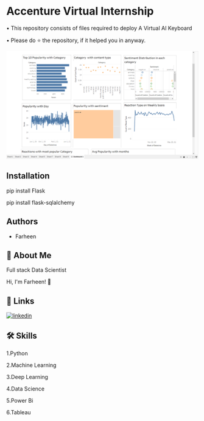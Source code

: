 
# Accenture Virtual Internship

• This repository consists of files required to deploy A Virtual AI Keyboard

• Please do ⭐ the repository, if it helped you in anyway.


![Logo](https://github.com/Farheen-Arsalan/Accenture-Virtual-Internship/blob/main/Accenture%20dashboard.png?raw=true)


## Installation

pip install Flask

pip install flask-sqlalchemy









## Authors

- Farheen


## 🚀 About Me
Full stack Data Scientist

Hi, I'm Farheen! 👋


## 🔗 Links
[![linkedin](https://img.shields.io/badge/linkedin-0A66C2?style=for-the-badge&logo=linkedin&logoColor=white)](https://www.linkedin.com/in/farheen-shaukat-83a7b9b6)


## 🛠 Skills
1.Python

2.Machine Learning

3.Deep Learning

4.Data Science

5.Power Bi

6.Tableau

